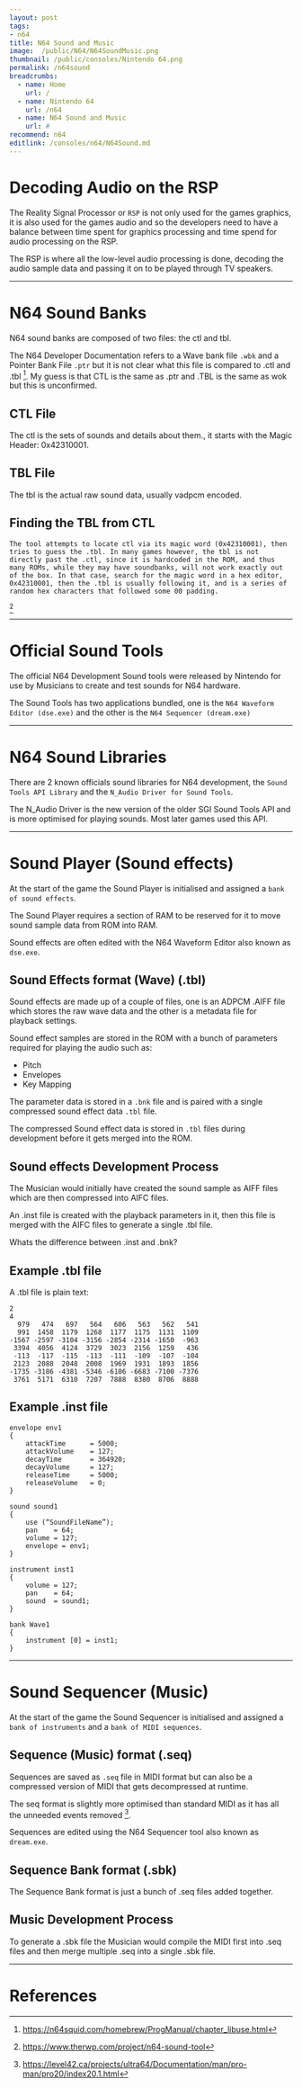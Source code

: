 ```yaml
---
layout: post
tags: 
- n64
title: N64 Sound and Music
image:  /public/N64/N64SoundMusic.png
thumbnail: /public/consoles/Nintendo 64.png
permalink: /n64sound
breadcrumbs:
  - name: Home
    url: /
  - name: Nintendo 64
    url: /n64
  - name: N64 Sound and Music
    url: #
recommend: n64
editlink: /consoles/n64/N64Sound.md
---
```


# Decoding Audio on the RSP
The Reality Signal Processor or `RSP` is not only used for the games graphics, it is also used for the games audio and so the developers need to have a balance between time spent for graphics processing and time spend for audio processing on the RSP.

The RSP is where all the low-level audio processing is done, decoding the audio sample data and passing it on to be played through TV speakers.

---

# N64 Sound Banks
N64 sound banks are composed of two files: the ctl and tbl. 

The N64 Developer Documentation refers to a Wave bank file `.wbk` and a Pointer Bank File `.ptr` but it is not clear what this file is compared to .ctl and .tbl [^1]. My guess is that CTL is the same as .ptr and .TBL is the same as wok but this is unconfirmed. 

## CTL File
The ctl is the sets of sounds and details about them., it starts with the Magic Header: 0x42310001. 

## TBL File
The tbl is the actual raw sound data, usually vadpcm encoded. 

## Finding the TBL from CTL
```
The tool attempts to locate ctl via its magic word (0x42310001), then tries to guess the .tbl. In many games however, the tbl is not directly past the .ctl, since it is hardcoded in the ROM, and thus many ROMs, while they may have soundbanks, will not work exactly out of the box. In that case, search for the magic word in a hex editor, 0x42310001, then the .tbl is usually following it, and is a series of random hex characters that followed some 00 padding. 
```
[^2]

---

# Official Sound Tools
The official N64 Development Sound tools were released by Nintendo for use by Musicians to create and test sounds for N64 hardware.

The Sound Tools has two applications bundled, one is the `N64 Waveform Editor (dse.exe)` and the other is the `N64 Sequencer (dream.exe)`

---

# N64 Sound Libraries
There are 2 known officials sound libraries for N64 development, the `Sound Tools API Library` and the `N_Audio Driver for Sound Tools`.

The N_Audio Driver is the new version of the older SGI Sound Tools API and is more optimised for playing sounds. Most later games used this API.

---

# Sound Player (Sound effects)
At the start of the game the Sound Player is initialised and assigned a `bank of sound effects`.

The Sound Player requires a section of RAM to be reserved for it to move sound sample data from ROM into RAM.

Sound effects are often edited with the N64 Waveform Editor also known as `dse.exe`.

## Sound Effects format (Wave) (.tbl)
Sound effects are made up of a couple of files, one is an ADPCM .AIFF file which stores the raw wave data and the other is a metadata file for playback settings.

Sound effect samples are stored in the ROM with a bunch of parameters required for playing the audio such as:
* Pitch
* Envelopes
* Key Mapping

The parameter data is stored in a `.bnk` file and is paired with a single compressed sound effect data `.tbl` file.

The compressed Sound effect data is stored in `.tbl` files during development before it gets merged into the ROM.

## Sound effects Development Process
The Musician would initially have created the sound sample as AIFF files which are then compressed into AIFC files.

An .inst file is created with the playback parameters in it, then this file is merged with the AIFC files to generate a single .tbl file.

Whats the difference between .inst and .bnk?

## Example .tbl file
A .tbl file is plain text:
```
2
4
  979   474   697   564   606   563   562   541 
  991  1458  1179  1268  1177  1175  1131  1109 
-1567 -2597 -3104 -3156 -2854 -2314 -1650  -963 
 3394  4056  4124  3729  3023  2156  1259   436 
 -113  -117  -115  -113  -111  -109  -107  -104 
 2123  2088  2048  2008  1969  1931  1893  1856 
-1735 -3186 -4381 -5346 -6106 -6683 -7100 -7376 
 3761  5171  6310  7207  7888  8380  8706  8888 
```

## Example .inst file
```
envelope env1
{
    attackTime		= 5000;
    attackVolume	= 127;
    decayTime		= 364920;
    decayVolume		= 127;
    releaseTime		= 5000;
    releaseVolume	= 0;
}

sound sound1
{
    use (“SoundFileName”);    
    pan    = 64;
    volume = 127;
    envelope = env1;
}

instrument inst1
{
    volume = 127;
    pan    = 64;
    sound  = sound1;
}

bank Wave1
{
    instrument [0] = inst1;
}
```

---

# Sound Sequencer (Music)
At the start of the game the Sound Sequencer is initialised and assigned a `bank of instruments` and a `bank of MIDI sequences`.

## Sequence (Music) format (.seq)
Sequences are saved as `.seq` file in MIDI format but can also be a compressed version of MIDI that gets decompressed at runtime.

The seq format is slightly more optimised than standard MIDI as it has all the unneeded events removed [^3].

Sequences are edited using the N64 Sequencer tool also known as `dream.exe`.

## Sequence Bank format (.sbk)
The Sequence Bank format is just a bunch of .seq files added together.

## Music Development Process
To generate a .sbk file the Musician would compile the MIDI first into .seq files and then merge multiple .seq into a single .sbk file.

---

# References
[^1]: https://n64squid.com/homebrew/ProgManual/chapter_libuse.html
[^2]: https://www.therwp.com/project/n64-sound-tool 
[^3]: https://level42.ca/projects/ultra64/Documentation/man/pro-man/pro20/index20.1.html
